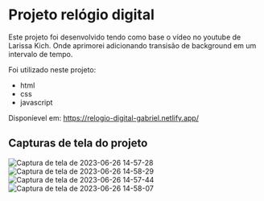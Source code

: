 # Projeto relógio digital
Este projeto foi desenvolvido tendo como base o vídeo no youtube de Larissa Kich. Onde aprimorei adicionando transisão de background em um intervalo de tempo.

Foi utilizado neste projeto:
- html
- css
- javascript
  
Disponíevel em: https://relogio-digital-gabriel.netlify.app/
## Capturas de tela do projeto
![Captura de tela de 2023-06-26 14-57-28](https://github.com/Gabriiell0710/relogio-digital/assets/105897851/0a0bd543-16f6-48d4-b12b-3c785483a274)
![Captura de tela de 2023-06-26 14-58-29](https://github.com/Gabriiell0710/relogio-digital/assets/105897851/78abd29f-a1c6-4a58-a015-acd4d0f81d44)
![Captura de tela de 2023-06-26 14-57-44](https://github.com/Gabriiell0710/relogio-digital/assets/105897851/93da6f27-40fb-45ae-b728-62ae494dbf3c)
![Captura de tela de 2023-06-26 14-58-07](https://github.com/Gabriiell0710/relogio-digital/assets/105897851/d637b2f4-7514-4a98-ab52-24c4e10b7459)

